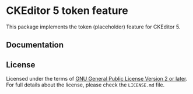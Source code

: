 CKEditor 5 token feature
========================================

This package implements the token (placeholder) feature for CKEditor 5.

## Documentation


## License

Licensed under the terms of [GNU General Public License Version 2 or later](http://www.gnu.org/licenses/gpl.html). For full details about the license, please check the `LICENSE.md` file.
